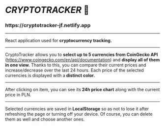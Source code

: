 <h1> <i> CRYPTOTRACKER </i> 💸 </h1>

<h3> https://cryptotracker-jf.netlify.app </h3>

---

React application used for <b> cryptocurrency tracking. </b>

---

CryptoTracker allows you to <b>select up to 5 currencies from CoinGecko API</b> (https://www.coingecko.com/en/api/documentation) and  <b>display all of them in one view.</b> Thanks to this, you can compare their current prices and increase/decrease over the last 24 hours. Each price of the selected currencies is displayed with a<b> distinct color. </b>

---

After clicking on item, you can see its<b> 24h price chart</b> along with the current price in PLN. 

--- 

Selected currencies are saved in<b> LocalStorage</b> so as not to lose it after refreshing the page or turning off your device. Of course, you can delete them as well and choose another ones.
